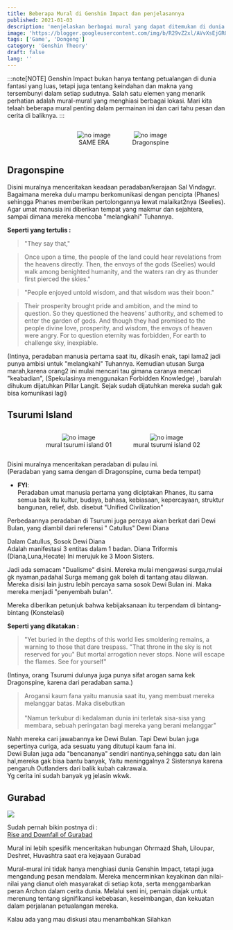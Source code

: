 ```yaml
---
title: Beberapa Mural di Genshin Impact dan penjelasannya
published: 2021-01-03
description: 'menjelaskan berbagai mural yang dapat ditemukan di dunia Genshin Impact.'
image: 'https://blogger.googleusercontent.com/img/b/R29vZ2xl/AVvXsEjGROZlD12wWqhfu79uy7JxC-M6L4WB49BTIAZRwm4wiG0Hod4X5Ikwo0kkv475pmcdxlYGj_PlXnhU2XLvAAY1HxMPTD_GQ1-y4IN-34BSU7AUBQl0cz16LsAsHDHvqZ1ciuu3SkuS2Dm7qcXqs5kCpHqc74VBLM-0qfhfd3D6UzgzYjbxc_aVmR_an3U/s1600-rw/367979278_6509118932514544_6596289774336704691_n.jpg'
tags: ['Game', 'Dongeng']
category: 'Genshin Theory'
draft: false 
lang: ''
---
```


:::note[NOTE]
Genshin Impact bukan hanya tentang petualangan di dunia fantasi yang luas, tetapi juga tentang keindahan dan makna yang tersembunyi dalam setiap sudutnya. Salah satu elemen yang menarik perhatian adalah mural-mural yang menghiasi berbagai lokasi. Mari kita telaah beberapa mural penting dalam permainan ini dan cari tahu pesan dan cerita di baliknya.
:::


<div style="display: flex; justify-content:center; overflow-x: auto; white-space: nowrap;">
  <figure style="display: inline-block; text-align: center; margin-right: 10px;">
    <img alt="no image" class="c sz" src="https://blogger.googleusercontent.com/img/b/R29vZ2xl/AVvXsEg3TTCPK4sYd7jRVzUUHuN27kGhPG63Zrj6L-XBCWcuMQ9UPXiWMXivIbghIbWgXs65xz6XxD-zjhgBscOihCyMWyhvwuWrO6-R6ZI9aSC1lV1bSSeI6us3baI1k1Glo2iq_aixher27L_4gOe6wPbNWF31vkTwL4FOfTZbeoTsBcqAUTThLfOKTxoOkbc/s1600-rw/SAME%20ERA%201.png" style="max-height: 200px;" />
    <figcaption>SAME ERA</figcaption>
  </figure>

  <figure style="display: inline-block; text-align: center; margin-right: 10px;">
    <img alt="no image" class="c sz" src="https://blogger.googleusercontent.com/img/b/R29vZ2xl/AVvXsEjIycG3a7P_tECnQupfhAbG2bU83rBbeTA65zMqcdj3Nha6J_0yxvasbt58MMeTjAdiEt1kDrYVQ5PsiENWzqaHvhaBGt_s87EL53k9OQEVAfvkmXLC3swGgEeraUvA43wTU2xATQlm7DJ7SWcOD_ZplMcRL2Nwbk6Ndr8-RRw_9uJnH70D7L4mSwnf_e0/s1600-rw/DRAGONSPINE%20MURAH%201.png" style="max-height: 200px;" />
    <figcaption>Dragonspine</figcaption>
  </figure>
</div>

## Dragonspine

Disini muralnya menceritakan keadaan peradaban/kerajaan Sal Vindagyr. Bagaimana mereka dulu mampu berkomunikasi dengan pencipta (Phanes) sehingga Phanes memberikan pertolongannya lewat malaikat2nya (Seelies). Agar umat manusia ini diberikan tempat yang makmur dan sejahtera, sampai dimana mereka mencoba "melangkahi" Tuhannya.

**Seperti yang tertulis :**<br>
> "They say that,"

> Once upon a time, the people of the land could hear revelations from the heavens directly. Then, the envoys of the gods (Seelies) would walk among benighted humanity, and the waters ran dry as thunder first pierced the skies."

> "People enjoyed untold wisdom, and that wisdom was their boon."

> Their prosperity brought pride and ambition, and the mind to question. So they questioned the heavens' authority, and schemed to enter the garden of gods. And though they had promised to the people divine love, prosperity, and wisdom, the envoys of heaven were angry. For to question eternity was forbidden, For earth to challenge sky, inexpiable.

(Intinya, peradaban manusia pertama saat itu, dikasih enak, tapi lama2 jadi punya ambisi untuk "melangkahi" Tuhannya. Kemudian utusan Surga marah,karena orang2 ini mulai mencari tau gimana caranya mencari "keabadian", (Spekulasinya menggunakan Forbidden Knowledge) , barulah dihukum dijatuhkan Pillar Langit. Sejak sudah dijatuhkan mereka sudah gak bisa komunikasi lagi)

## Tsurumi Island

<div style="display: flex; justify-content:center; overflow-x: auto; white-space: nowrap;">
  <figure style="display: inline-block; text-align: center; margin-right: 10px;">
    <img alt="no image" class="c sz" src="https://blogger.googleusercontent.com/img/b/R29vZ2xl/AVvXsEiIz5HlR2n6bggDlLz3outuWgyUJiaY0j9C4y8mSRMpZ98wBUVGojrVuhUVwz0htpWvHtd4jKj62LpBd-BaasmHB9rQGDN44jpVvgjqDlgBOubTdAYVQ_mNdQe5iTKi6UNqjGWCbgEJuhU1HtArtuBvTz5OtI_gv-S3VsgwkQ3730G3jlkewPFh4f8_Dak/s1600-rw/TSURUMI%20MURAL%201.png" style="max-height: 200px;" />
    <figcaption>mural tsurumi island 01</figcaption>
  </figure>

  <figure style="display: inline-block; text-align: center; margin-right: 10px;">
    <img alt="no image" class="c sz" src="https://blogger.googleusercontent.com/img/b/R29vZ2xl/AVvXsEiJ91uI01vRyf_MGscpkJx1LR4qw1-He6N0O6mGjvrcfuJY5qtK4C0ByH8oEsTW0iYZ3Qlb4m7aWL7ZtXhzxnn5ZQpWIXbPvYBhtQEdwF5GFMFTGe28uggdvD3S9Q-C9pIrpTUSrAkQY9kJzElibOTifXvisoK4sz-PSQ6EGjU5XgR49w1ddzf3Pxv8TKU/s1600-rw/TSURUMI%20MURAL%202.png" style="max-height: 200px;" />
    <figcaption>mural tsurumi island 02</figcaption>
  </figure>
</div>

Disini muralnya menceritakan peradaban di pulau ini.<br>
(Peradaban yang sama dengan di Dragonspine, cuma beda tempat)

- **FYI**:<br>Peradaban umat manusia pertama yang diciptakan Phanes, itu sama semua baik itu kultur, budaya, bahasa, kebiasaan, kepercayaan, struktur bangunan, relief, dsb. disebut "Unified Civilization"

Perbedaannya peradaban di Tsurumi juga percaya akan berkat dari Dewi Bulan, yang diambil dari referensi " Catullus" Dewi Diana

Dalam Catullus, Sosok Dewi Diana<br>
Adalah manifestasi 3 entitas dalam 1 badan. Diana Triformis (Diana,Luna,Hecate) Ini merujuk ke 3 Moon Sisters.

Jadi ada semacam "Dualisme" disini. Mereka mulai mengawasi surga,mulai gk nyaman,padahal Surga memang gak boleh di tantang atau dilawan. Mereka disisi lain justru lebih percaya sama sosok Dewi Bulan ini. Maka mereka menjadi "penyembah bulan".

Mereka diberikan petunjuk bahwa kebijaksanaan itu terpendam di bintang-bintang (Konstelasi)

**Seperti yang dikatakan :**

> "Yet buried in the depths of this world lies smoldering remains, a warning to those that dare trespass. "That throne in the sky is not reserved for you" But mortal arrogation never stops. None will escape the flames. See for yourself"

(Intinya, orang Tsurumi dulunya juga punya sifat arogan sama kek Dragonspine, karena dari peradaban sama.)

> Arogansi kaum fana yaitu manusia saat itu, yang membuat mereka melanggar batas. Maka disebutkan<br><br>"Namun terkubur di kedalaman dunia ini terletak sisa-sisa yang membara, sebuah peringatan bagi mereka yang berani melanggar"

Nahh mereka cari jawabannya ke Dewi Bulan. Tapi Dewi bulan juga sepertinya curiga, ada sesuatu yang ditutupi kaum fana ini.<br>
Dewi Bulan juga ada "bencananya" sendiri nantinya,sehingga satu dan lain hal,mereka gak bisa bantu banyak, Yaitu meninggalnya 2 Sistersnya karena pengaruh Outlanders dari balik kubah cakrawala.<br>
Yg cerita ini sudah banyak yg jelasin wkwk.

## Gurabad

![](https://blogger.googleusercontent.com/img/b/R29vZ2xl/AVvXsEjbFOpVMP4qqtZVNb0tHMWnywVpxf_BV13dF9QBJkyuFWu-oYKyDz-moDL9Zufo9Oavrty6bzmjFz2zeeivMjy4RbMJxqiMOnSbftosmKI6ICQw94hYbkze7I7Gl8RM6LIyGgHo8HHIIQ_W3GQV7aMnxfyWJ0LYXxJ31v51aCWLlrFBp0HKgK0xYOvXKpQ/s1600-rw/gurabard.jpg)

Sudah pernah bikin postnya di :<br>
[Rise and Downfall of Gurabad]()

Mural ini lebih spesifik menceritakan hubungan Ohrmazd Shah, Liloupar, Deshret, Huvashtra saat era kejayaan Gurabad

Mural-mural ini tidak hanya menghiasi dunia Genshin Impact, tetapi juga mengandung pesan mendalam. Mereka mencerminkan keyakinan dan nilai-nilai yang dianut oleh masyarakat di setiap kota, serta menggambarkan peran Archon dalam cerita dunia. Melalui seni ini, pemain diajak untuk merenung tentang signifikansi kebebasan, keseimbangan, dan kekuatan dalam perjalanan petualangan mereka.

Kalau ada yang mau diskusi atau menambahkan Silahkan

<style>
     ::-webkit-scrollbar {
    width: 1px;
}
 
::-webkit-scrollbar-track { 
    background: transparent;    
}
 
::-webkit-scrollbar-thumb {
    background: transparent;
}
     
     
         .drK ::-webkit-scrollbar {
    width: 1px;
}
 
.drK ::-webkit-scrollbar-track { 
    background: transparent;    
}
 
.drK ::-webkit-scrollbar-thumb {
    background: transparent;
}
</style>